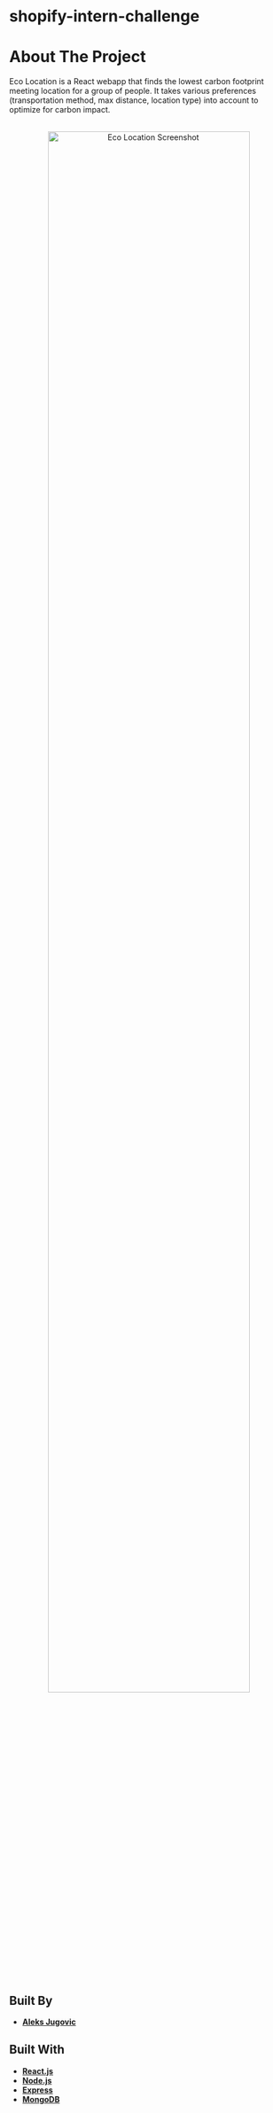 # shopify-intern-challenge

# About The Project

Eco Location is a React webapp that finds the lowest carbon footprint meeting location for a group of people. It takes various preferences (transportation method, max distance, location type) into account to optimize for carbon impact.

<br>
<div align="center">
    <img src="https://i.imgur.com/GEwO1pK.png" alt="Eco Location Screenshot" width="85%" />
</div>
<br>

## Built By

- **[Aleks Jugovic](https://github.com/Aleksjug)**

## Built With

- **[React.js](https://reactjs.org/)**
- **[Node.js](https://nodejs.org/)**
- **[Express](https://expressjs.com/)**
- **[MongoDB](https://www.mongodb.com/)**